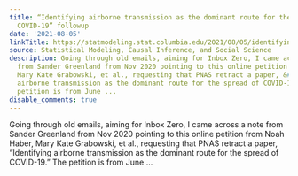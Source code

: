 ```yaml
---
title: “Identifying airborne transmission as the dominant route for the spread of
  COVID-19” followup
date: '2021-08-05'
linkTitle: https://statmodeling.stat.columbia.edu/2021/08/05/identifying-airborne-transmission-as-the-dominant-route-for-the-spread-of-covid-19-followup/
source: Statistical Modeling, Causal Inference, and Social Science
description: Going through old emails, aiming for Inbox Zero, I came across a note
  from Sander Greenland from Nov 2020 pointing to this online petition from Noah Haber,
  Mary Kate Grabowski, et al., requesting that PNAS retract a paper, &#8220;Identifying
  airborne transmission as the dominant route for the spread of COVID-19.&#8221; The
  petition is from June ...
disable_comments: true
---
```

Going through old emails, aiming for Inbox Zero, I came across a note from Sander Greenland from Nov 2020 pointing to this online petition from Noah Haber, Mary Kate Grabowski, et al., requesting that PNAS retract a paper, &#8220;Identifying airborne transmission as the dominant route for the spread of COVID-19.&#8221; The petition is from June ...